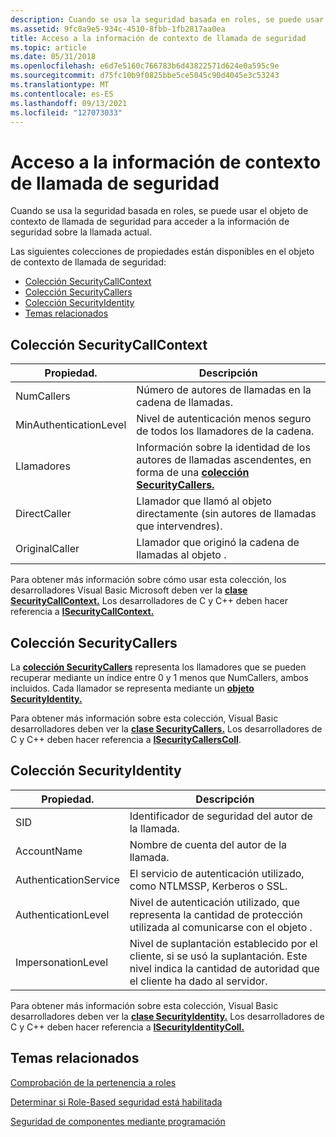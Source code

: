 ```yaml
---
description: Cuando se usa la seguridad basada en roles, se puede usar el objeto de contexto de llamada de seguridad para acceder a la información de seguridad sobre la llamada actual.
ms.assetid: 9fc0a9e5-934c-4510-8fbb-1fb2817aa0ea
title: Acceso a la información de contexto de llamada de seguridad
ms.topic: article
ms.date: 05/31/2018
ms.openlocfilehash: e6d7e5160c766783b6d43822571d624e0a595c9e
ms.sourcegitcommit: d75fc10b9f0825bbe5ce5045c90d4045e3c53243
ms.translationtype: MT
ms.contentlocale: es-ES
ms.lasthandoff: 09/13/2021
ms.locfileid: "127073033"
---
```

# <a name="accessing-security-call-context-information"></a>Acceso a la información de contexto de llamada de seguridad

Cuando se usa la seguridad basada en roles, se puede usar el objeto de contexto de llamada de seguridad para acceder a la información de seguridad sobre la llamada actual.

Las siguientes colecciones de propiedades están disponibles en el objeto de contexto de llamada de seguridad:

-   [Colección SecurityCallContext](#securitycallcontext-collection)
-   [Colección SecurityCallers](#securitycallers-collection)
-   [Colección SecurityIdentity](#securityidentity-collection)
-   [Temas relacionados](#related-topics)

## <a name="securitycallcontext-collection"></a>Colección SecurityCallContext



| Propiedad.                          | Descripción                                                                                                                            |
|-----------------------------------|----------------------------------------------------------------------------------------------------------------------------------------|
| NumCallers<br/>             | Número de autores de llamadas en la cadena de llamadas.<br/>                                                                                |
| MinAuthenticationLevel<br/> | Nivel de autenticación menos seguro de todos los llamadores de la cadena.<br/>                                                          |
| Llamadores<br/>                | Información sobre la identidad de los autores de llamadas ascendentes, en forma de una [**colección SecurityCallers.**](securitycallers.md)<br/> |
| DirectCaller<br/>           | Llamador que llamó al objeto directamente (sin autores de llamadas que intervendres). <br/>                                                  |
| OriginalCaller<br/>         | Llamador que originó la cadena de llamadas al objeto . <br/>                                                               |



 

Para obtener más información sobre cómo usar esta colección, los desarrolladores Visual Basic Microsoft deben ver la [**clase SecurityCallContext.**](securitycallcontext.md) Los desarrolladores de C y C++ deben hacer referencia a [**ISecurityCallContext.**](/windows/desktop/api/ComSvcs/nn-comsvcs-isecuritycallcontext)

## <a name="securitycallers-collection"></a>Colección SecurityCallers

La [**colección SecurityCallers**](securitycallers.md) representa los llamadores que se pueden recuperar mediante un índice entre 0 y 1 menos que NumCallers, ambos incluidos. Cada llamador se representa mediante un [**objeto SecurityIdentity.**](securityidentity.md)

Para obtener más información sobre esta colección, Visual Basic desarrolladores deben ver la [**clase SecurityCallers.**](securitycallers.md) Los desarrolladores de C y C++ deben hacer referencia a [**ISecurityCallersColl**](/windows/desktop/api/ComSvcs/nn-comsvcs-isecuritycallerscoll).

## <a name="securityidentity-collection"></a>Colección SecurityIdentity



| Propiedad.                         | Descripción                                                                                                                                                          |
|----------------------------------|----------------------------------------------------------------------------------------------------------------------------------------------------------------------|
| SID<br/>                   | Identificador de seguridad del autor de la llamada.<br/>                                                                                                                   |
| AccountName<br/>           | Nombre de cuenta del autor de la llamada.<br/>                                                                                                                           |
| AuthenticationService<br/> | El servicio de autenticación utilizado, como NTLMSSP, Kerberos o SSL.<br/>                                                                                       |
| AuthenticationLevel<br/>   | Nivel de autenticación utilizado, que representa la cantidad de protección utilizada al comunicarse con el objeto .<br/>                                         |
| ImpersonationLevel<br/>    | Nivel de suplantación establecido por el cliente, si se usó la suplantación. Este nivel indica la cantidad de autoridad que el cliente ha dado al servidor. <br/> |



 

Para obtener más información sobre esta colección, Visual Basic desarrolladores deben ver la [**clase SecurityIdentity.**](securityidentity.md) Los desarrolladores de C y C++ deben hacer referencia a [**ISecurityIdentityColl.**](/windows/desktop/api/ComSvcs/nn-comsvcs-isecurityidentitycoll)

## <a name="related-topics"></a>Temas relacionados

<dl> <dt>

[Comprobación de la pertenencia a roles](checking-role-membership.md)
</dt> <dt>

[Determinar si Role-Based seguridad está habilitada](determining-whether-role-based-security-is-enabled.md)
</dt> <dt>

[Seguridad de componentes mediante programación](programmatic-component-security.md)
</dt> </dl>

 

 




